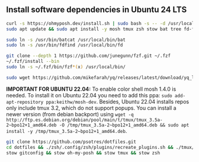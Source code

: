 ## Install software dependencies in Ubuntu 24 LTS

```bash
curl -s https://ohmyposh.dev/install.sh | sudo bash -s -- -d /usr/local/bin
sudo apt update && sudo apt install -y mosh tmux zsh stow bat tree fd-find

sudo ln -s /usr/bin/batcat /usr/local/bin/bat
sudo ln -s /usr/bin/fdfind /usr/local/bin/fd

git clone --depth 1 https://github.com/junegunn/fzf.git ~/.fzf
~/.fzf/install --bin
sudo ln -s ~/.fzf/bin/fzf*(x) /usr/local/bin/

sudo wget https://github.com/mikefarah/yq/releases/latest/download/yq_linux_amd64 -O /usr/local/bin/yq && sudo chmod +x /usr/local/bin/yq
```

**IMPORTANT FOR UBUNTU 22.04:** To enable color shell mosh 1.4.0 is needed. To install it on Ubuntu 22.04 you need to add this ppa: `sudo add-apt-repository ppa:keithw/mosh-dev`. Besides, Ubuntu 22.04 installs repos only include tmux 3.2, which do not support popups. You can install a newer version (from debian backport) using `wget -q http://ftp.es.debian.org/debian/pool/main/t/tmux/tmux_3.5a-2~bpo12+1_amd64.deb -O /tmp/tmux_3.5a-2~bpo12+1_amd64.deb && sudo apt install -y /tmp/tmux_3.5a-2~bpo12+1_amd64.deb`.



```bash
git clone https://github.com/psotres/dotfiles.git
cd dotfiles && ./zsh/.config/zsh/plugins/recreate_plugins.sh && ./tmux/.config/tmux/plugins/recreate_plugins.sh
stow gitconfig && stow oh-my-posh && stow tmux && stow zsh
```
